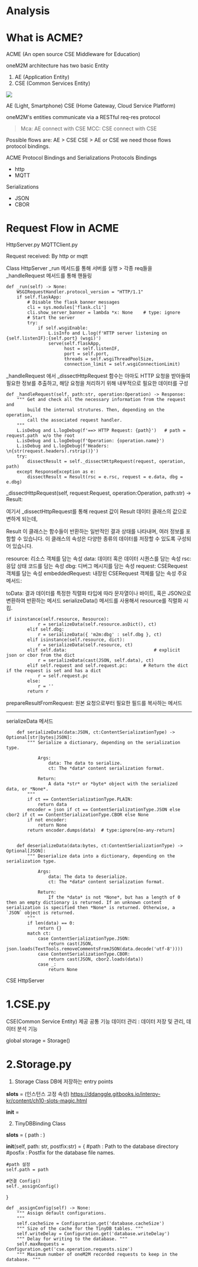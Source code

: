 # Analysis

# What is ACME?
ACME (An open source CSE Middleware for Education)

oneM2M architecture has two basic Entity
1. AE (Application Entity)
2. CSE (Common Services Entity)

<img src="http://www.onem2m.org/images/app_dev_guide/ArchImg.png">

AE (Light, Smartphone)
CSE (Home Gateway, Cloud Service Platform)

oneM2M's entities communicate via a RESTful req-res protocol
> Mca: AE connect with CSE
> MCC: CSE connect with CSE

Possible flows are:
AE > CSE
CSE > AE or CSE
we need those flows protocol bindings.

ACME Protocol Bindings and Serializations
Protocols Bindings
- http
- MQTT

Serializations
- JSON
- CBOR


# Request Flow in ACME
HttpServer.py
MQTTClient.py

Request received: By http or mqtt

Class HttpServer
_run 메서드를 통해 서버를 실행 > 각종 req들을 _handleRequest 메서드를 통해 핸들링

	def _run(self) -> None:
		WSGIRequestHandler.protocol_version = "HTTP/1.1"
		if self.flaskApp:
			# Disable the flask banner messages
			cli = sys.modules['flask.cli']
			cli.show_server_banner = lambda *x: None 	# type: ignore
			# Start the server
			try:
				if self.wsgiEnable:
					L.isInfo and L.log(f'HTTP server listening on {self.listenIF}:{self.port} (wsgi)')
					serve(self.flaskApp, 
		   				  host = self.listenIF, 
						  port = self.port, 
						  threads = self.wsgiThreadPoolSize, 
						  connection_limit = self.wsgiConnectionLimit)
    
_handleRequest 에서 _dissectHttpRequest 함수는 아마도 HTTP 요청을 받아들여 필요한 정보를 추출하고, 해당 요청을 처리하기 위해 내부적으로 필요한 데이터를 구성

	def _handleRequest(self, path:str, operation:Operation) -> Response:
		"""	Get and check all the necessary information from the request and
			build the internal strutures. Then, depending on the operation,
			call the associated request handler.
		"""
		L.isDebug and L.logDebug(f'==> HTTP Request: {path}') 	# path = request.path  w/o the root
		L.isDebug and L.logDebug(f'Operation: {operation.name}')
		L.isDebug and L.logDebug(f'Headers: \n{str(request.headers).rstrip()}')
		try:
			dissectResult = self._dissectHttpRequest(request, operation, path)
		except ResponseException as e:
			dissectResult = Result(rsc = e.rsc, request = e.data, dbg = e.dbg)


_dissectHttpRequest(self, request:Request, operation:Operation, path:str) -> Result:

여기서 _dissectHttpRequest를 통해 request 값이 Result 데이터 클래스의 값으로 변하게 되는데,

Result 이 클래스는 함수들이 반환하는 일반적인 결과 상태를 나타내며, 여러 정보를 포함할 수 있습니다. 이 클래스의 속성은 다양한 종류의 데이터를 저장할 수 있도록 구성되어 있습니다.

resource: 리소스 객체를 담는 속성
data: 데이터 혹은 데이터 시퀀스를 담는 속성
rsc: 응답 상태 코드를 담는 속성
dbg: 디버그 메시지를 담는 속성
request: CSERequest 객체를 담는 속성
embeddedRequest: 내장된 CSERequest 객체를 담는 속성
주요 메서드:

toData: 결과 데이터를 특정한 직렬화 타입에 따라 문자열이나 바이트, 혹은 JSON으로 변환하여 반환하는 메서드
serializeData() 메서드를 사용해서 resource를 직렬화 시킴.

	if isinstance(self.resource, Resource):
				r = serializeData(self.resource.asDict(), ct)
			elif self.dbg:
				r = serializeData({ 'm2m:dbg' : self.dbg }, ct)
			elif isinstance(self.resource, dict):
				r = serializeData(self.resource, ct)
			elif self.data:									# explicit json or cbor from the dict
				r = serializeData(cast(JSON, self.data), ct)
			elif self.request and self.request.pc:		# Return the dict if the request is set and has a dict
				r = self.request.pc
			else:
				r = ''
			return r


prepareResultFromRequest: 원본 요청으로부터 필요한 필드를 복사하는 메서드

-----

serializeData 메서드
		
		def serializeData(data:JSON, ct:ContentSerializationType) -> Optional[str|bytes|JSON]:
			"""	Serialize a dictionary, depending on the serialization type.
		
				Args:
					data: The data to serialize.
					ct: The *data* content serialization format.
				
				Return:
					A data *str* or *byte* object with the serialized data, or *None*.
			"""
			if ct == ContentSerializationType.PLAIN:
				return data
			encoder = json if ct == ContentSerializationType.JSON else cbor2 if ct == ContentSerializationType.CBOR else None
			if not encoder:
				return None
			return encoder.dumps(data)	# type:ignore[no-any-return]
		
		
		def deserializeData(data:bytes, ct:ContentSerializationType) -> Optional[JSON]:
			"""	Deserialize data into a dictionary, depending on the serialization type.
		
				Args:
					data: The data to deserialize.
					ct: The *data* content serialization format.
				
				Return:
					If the *data* is not *None*, but has a length of 0 then an empty dictionary is returned. If an unknown content serialization is specified then *None* is returned. Otherwise, a `JSON` object is returned.
			"""
			if len(data) == 0:
				return {}
			match ct:
				case ContentSerializationType.JSON:
					return cast(JSON, json.loads(TextTools.removeCommentsFromJSON(data.decode('utf-8'))))
				case ContentSerializationType.CBOR:
					return cast(JSON, cbor2.loads(data))
				case _:
					return None




CSE
HttpServer





# 1.CSE.py
CSE(Common Service Entity) 제공 공통 기능
데이터 관리 : 데이터 저장 및 관리, 데이터 분석 기능

global storage = Storage()

# 2.Storage.py

1) Storage Class 
DB에 저장하는 entry points

__slots__ = (인스턴스 고정 속성)
https://ddanggle.gitbooks.io/interpy-kr/content/ch10-slots-magic.html

__init__ = 

2) TinyDBBinding Class

__slots__ =  (
    path : 
)

__init__(self, path: str, postfix:str) = {
    #path : Path to the database directory
    #posfix : Postfix for the database file names.

    #path 설정
    self.path = path

    #연결 Config()
    self._assignConfig()


}


	def _assignConfig(self) -> None:
		"""	Assign default configurations.
		"""
		self.cacheSize = Configuration.get('database.cacheSize')
		""" Size of the cache for the TinyDB tables. """
		self.writeDelay = Configuration.get('database.writeDelay')
		""" Delay for writing to the database. """
		self.maxRequests = Configuration.get('cse.operation.requests.size')
		""" Maximum number of oneM2M recorded requests to keep in the database. """




